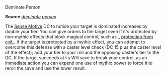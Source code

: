 Dominate Person

**Source** [_dominate person_](spells/dominatePerson.md#_dominate-person)

The [Sense Motive](skills/senseMotive.md#_sense-motive) DC to notice your target is dominated increases by double your tier. You can give orders to the target even if it's protected by non-mythic effects that block magical control, such as _ [protection from evil](spells/protectionFromEvil.md#_protection-from-evil)_. If the target is protected by a mythic effect, you can attempt to overcome this defense with a caster level check (DC 15 plus the caster level of the effect); add your tier to your roll and the opposing caster's tier to the DC. If the target succeeds at its Will save to break your control, as an immediate action you can expend one use of mythic power to force it to reroll the save and use the lower result.

